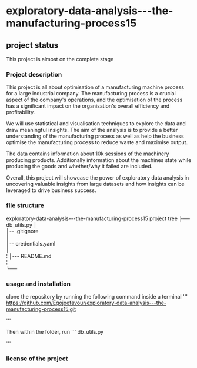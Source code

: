 # exploratory-data-analysis---the-manufacturing-process15

## project status
This project is almost on the complete stage

### Project description

This project is all about optimisation of a manufacturing machine process for a large industrial company. The manufacturing process is a crucial aspect of the company's operations, and the optimisation of the process has a significant impact on the organisation's overall efficiency and profitability.

We will use statistical and visualisation techniques to explore the data and draw meaningful insights. The aim of the  analysis is to provide a better understanding of the manufacturing process as well as  help the business optimise the manufacturing process to reduce waste and maximise output.

The data contains information about 10k sessions of the machinery producing products. Additionally information about the machines state while producing the goods and whether/why it failed are included.

Overall, this project will showcase the power of exploratory data analysis in uncovering valuable insights from large datasets and how insights can be leveraged to drive business success.
### file structure
exploratory-data-analysis---the-manufacturing-process15 project tree
├── db_utils.py
│   
│-- .gitignore     
│     
│-- credentials.yaml   
│   
¦
│--- README.md     
¦   
└──

### usage and installation
clone the repository by running the following command inside a terminal
'''
https://github.com/Egojoefavour/exploratory-data-analysis---the-manufacturing-process15.git

'''

Then within the folder, run
'''
db_utils.py

'''

### license of the project
